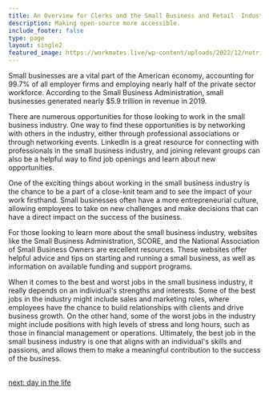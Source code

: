 ```yaml
---
title: An Overview for Clerks and the Small Business and Retail  Industry
description: Making open-source more accessible.
include_footer: false
type: page
layout: single2
featured_image: https://workmates.live/wp-content/uploads/2022/12/nutritionist-5-scaled.jpg
---
```


<p>
Small businesses are a vital part of the American economy, accounting for 99.7% of all employer firms and employing nearly half of the private sector workforce. According to the Small Business Administration, small businesses generated nearly $5.9 trillion in revenue in 2019.

There are numerous opportunities for those looking to work in the small business industry. One way to find these opportunities is by networking with others in the industry, either through professional associations or through networking events. LinkedIn is a great resource for connecting with professionals in the small business industry, and joining relevant groups can also be a helpful way to find job openings and learn about new opportunities.

One of the exciting things about working in the small business industry is the chance to be a part of a close-knit team and to see the impact of your work firsthand. Small businesses often have a more entrepreneurial culture, allowing employees to take on new challenges and make decisions that can have a direct impact on the success of the business.

For those looking to learn more about the small business industry, websites like the Small Business Administration, SCORE, and the National Association of Small Business Owners are excellent resources. These websites offer helpful advice and tips on starting and running a small business, as well as information on available funding and support programs.

When it comes to the best and worst jobs in the small business industry, it really depends on an individual's strengths and interests. Some of the best jobs in the industry might include sales and marketing roles, where employees have the chance to build relationships with clients and drive business growth. On the other hand, some of the worst jobs in the industry might include positions with high levels of stress and long hours, such as those in financial management or operations. Ultimately, the best job in the small business industry is one that aligns with an individual's skills and passions, and allows them to make a meaningful contribution to the success of the business.

<br>
<a href="https://workdojos.com/clerk/day-in-the-life">next: day in the life</a>
</p>
